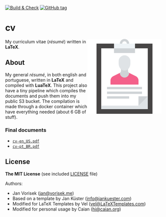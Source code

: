 [![Build & Check][gh-bnc-shield]][gh-bnc-url]
[![GitHub tag][tag-shield]][tag-url]

# cv

<img src="icon.svg" height="240px" align="right"/>

My curriculum vitae (_résumé_) written in __LaTeX__.

[gh-bnc-shield]: https://img.shields.io/github/workflow/status/caian-org/cv/build?label=build&logo=github&style=flat-square
[gh-bnc-url]: https://github.com/caian-org/cv/actions/workflows/build.yml

[tag-shield]: https://img.shields.io/github/tag/caian-org/cv.svg?logo=git&logoColor=FFF&style=flat-square
[tag-url]: https://github.com/caian-org/cv/releases


## About

My general _résumé_, in both english and portuguese, written in __LaTeX__ and
compiled with __LuaTeX__. This project also have a tiny pipeline which
compiles the documents and push them into my public S3 bucket. The compilation
is made through a docker container which have everything needed (about 6 GB of
stuff).

### Final documents

- [`cv-en_US.pdf`][en_US]
- [`cv-pt_BR.pdf`][pt_BR]

[en_US]: https://caian-org.s3.amazonaws.com/cv-en_US.pdf
[pt_BR]: https://caian-org.s3.amazonaws.com/cv-pt_BR.pdf


## License

__The MIT License__ (see included [LICENSE](LICENSE) file)

Authors:
- Jan Vorisek (jan@vorisek.me)
- Based on a template by Jan Küster (info@jankuester.com)
- Modified for LaTeX Templates by Vel (vel@LaTeXTemplates.com)
- Modified for personal usage by Caian (hi@caian.org)
